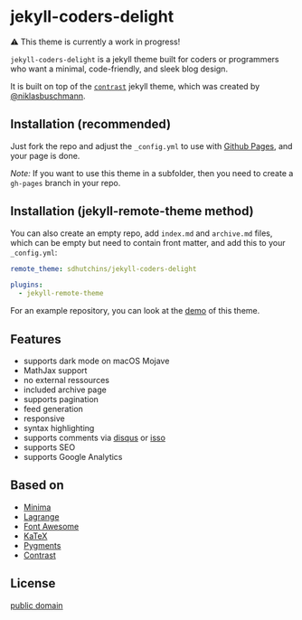 # jekyll-coders-delight

:warning: This theme is currently a work in progress! 

`jekyll-coders-delight` is a jekyll theme built for coders or programmers who want a minimal, code-friendly, and sleek blog design.

It is built on top of the [`contrast`](https://github.com/niklasbuschmann/contrast) jekyll theme, which was created by [@niklasbuschmann](https://github.com/niklasbuschmann).

## Installation (recommended)

Just fork the repo and adjust the `_config.yml` to use with [Github Pages](https://pages.github.com/), and your page is done.

*Note:* If you want to use this theme in a subfolder, then you need to create a `gh-pages` branch in your repo.

## Installation (jekyll-remote-theme method)

You can also create an empty repo, add `index.md` and `archive.md` files, which can be empty but need to contain front matter, and add this to your `_config.yml`:

```yaml
remote_theme: sdhutchins/jekyll-coders-delight

plugins:
  - jekyll-remote-theme
```

For an example repository, you can look at the [demo](https://shaurita.codes/) of this theme.

## Features

 - supports dark mode on macOS Mojave
 - MathJax support
 - no external ressources
 - included archive page
 - supports pagination
 - feed generation
 - responsive
 - syntax highlighting
 - supports comments via [disqus](https://disqus.com/) or [isso](http://posativ.org/isso/)
 - supports SEO
 - supports Google Analytics

## Based on

- [Minima](https://github.com/jekyll/minima)
- [Lagrange](https://github.com/LeNPaul/Lagrange)
- [Font Awesome](http://fontawesome.io/)
- [KaTeX](https://katex.org/)
- [Pygments](https://github.com/richleland/pygments-css)
- [Contrast](https://github.com/jekyll/contrast)

## License

[public domain](http://unlicense.org/)

